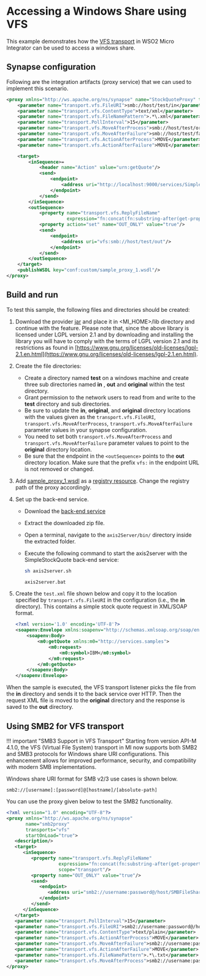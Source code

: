 # Accessing a Windows Share using VFS

This example demonstrates how the [VFS transport]({{base_path}}/install-and-setup/setup/mi-setup/transport_configurations/configuring-transports) in WSO2 Micro Integrator can be used to access a windows share.


## Synapse configuration

Following are the integration artifacts (proxy service) that we can used to implement this scenario.

```xml
<proxy xmlns="http://ws.apache.org/ns/synapse" name="StockQuoteProxy" transports="vfs">
    <parameter name="transport.vfs.FileURI">smb://host/test/in</parameter> 
    <parameter name="transport.vfs.ContentType">text/xml</parameter>
    <parameter name="transport.vfs.FileNamePattern">.*\.xml</parameter>
    <parameter name="transport.PollInterval">15</parameter>
    <parameter name="transport.vfs.MoveAfterProcess">smb://host/test/original</parameter> 
    <parameter name="transport.vfs.MoveAfterFailure">smb://host/test/failed</parameter>
    <parameter name="transport.vfs.ActionAfterProcess">MOVE</parameter>
    <parameter name="transport.vfs.ActionAfterFailure">MOVE</parameter>

    <target>
        <inSequence>=
            <header name="Action" value="urn:getQuote"/>
            <send>
                <endpoint>
                    <address uri="http://localhost:9000/services/SimpleStockQuoteService"/>
                </endpoint>
            </send>
        </inSequence>
        <outSequence>
            <property name="transport.vfs.ReplyFileName"
                      expression="fn:concat(fn:substring-after(get-property('MessageID'), 'urn:uuid:'), '.xml')" scope="transport"/>
            <property action="set" name="OUT_ONLY" value="true"/>
            <send>
                <endpoint>
                    <address uri="vfs:smb://host/test/out"/>
                </endpoint>
            </send>
        </outSequence>
    </target>
    <publishWSDL key="conf:custom/sample_proxy_1.wsdl"/>
</proxy>
```

## Build and run

To test this sample, the following files and directories should be created:
1.  Download the provider [jar](https://repo1.maven.org/maven2/jcifs/jcifs/1.3.17/jcifs-1.3.17.jar) and place it in <MI_HOME>/lib directory and continue with the feature.
    Please note that, since the above library is licensed under LGPL version 2.1 and by downloading and installing the library you will have to comply with the terms of LGPL version 2.1 and its restrictions as found in [https://www.gnu.org/licenses/old-licenses/lgpl-2.1.en.html](https://www.gnu.org/licenses/old-licenses/lgpl-2.1.en.html).
    
2.  Create the file directories:

    -   Create a directory named **test** on a windows machine and create
        three sub directories named **in** , **out** and **original** within
        the test directory.
    -   Grant permission to the network users to read from and write to the
        **test** directory and sub directories.
    -   Be sure to update the **in**, **original**, and **original** directory locations with the values given as the 
        `transport.vfs.FileURI`,
        `transport.vfs.MoveAfterProcess`,
        `transport.vfs.MoveAfterFailure` parameter values in your synapse configuration. 
    -   You need to set both `transport.vfs.MoveAfterProcess` and `transport.vfs.MoveAfterFailure` parameter values to point to the **original** directory location.
    -   Be sure that the endpoint in the `<outSequence>` points to the **out** directory location. Make sure that the prefix `vfs:` in the endpoint URL is not removed or changed.

3.  Add [sample_proxy_1.wsdl](https://github.com/wso2-docs/WSO2_EI/blob/master/samples-protocol-switching/sample_proxy_1.wsdl) as a [registry resource]({{base_path}}/integrate/develop/creating-artifacts/creating-registry-resources). Change the registry path of the proxy accordingly. 
    
4.  Set up the back-end service.
        
    - Download the [back-end service](https://github.com/wso2-docs/WSO2_EI/blob/master/Back-End-Service/axis2Server.zip)
    - Extract the downloaded zip file.
    - Open a terminal, navigate to the `axis2Server/bin/` directory inside the extracted folder.
    - Execute the following command to start the axis2server with the SimpleStockQuote back-end service:
       
        ```bash tab='On MacOS/Linux/CentOS'
        sh axis2server.sh
        ```
          
        ```bash tab='On Windows'
        axis2server.bat
        ```
    
5.  Create the `test.xml` file shown below and copy it to the location specified by `transport.vfs.FileURI` in the configuration (i.e., the **in** directory). This contains a simple stock quote request in XML/SOAP format.

    ```xml
    <?xml version='1.0' encoding='UTF-8'?>
    <soapenv:Envelope xmlns:soapenv="http://schemas.xmlsoap.org/soap/envelope/" xmlns:wsa="http://www.w3.org/2005/08/addressing">
        <soapenv:Body>
            <m0:getQuote xmlns:m0="http://services.samples">
                <m0:request>
                    <m0:symbol>IBM</m0:symbol>
                </m0:request>
            </m0:getQuote>
        </soapenv:Body>
    </soapenv:Envelope>
    ```
When the sample is executed, the VFS transport listener picks the file from the **in** directory and sends it to the back service over HTTP. Then the request XML file is moved to the **original** directory and the response is saved to the **out** directory.

## Using SMB2 for VFS transport

!!! important "SMB3 Support in VFS Transport"
    Starting from version API-M 4.1.0, the VFS (Virtual File System) transport in MI now supports both SMB2 and SMB3 protocols for Windows share URI configurations. This enhancement allows for improved performance, security, and compatibility with modern SMB implementations.

Windows share URI format for SMB v2/3 use cases is shown below.

```
smb2://[username]:[password]@[hostname]/[absolute-path]
```
You can use the proxy given below to test the SMB2 functionality.

``` xml
<?xml version="1.0" encoding="UTF-8"?>
<proxy xmlns="http://ws.apache.org/ns/synapse"
       name="smb2proxy"
       transports="vfs"
       startOnLoad="true">
   <description/>
   <target>
      <inSequence>
         <property name="transport.vfs.ReplyFileName"
                   expression="fn:concat(fn:substring-after(get-property('MessageID'), 'urn:uuid:'), '.xml')"
                   scope="transport"/>
         <property name="OUT_ONLY" value="true"/>
         <send>
            <endpoint>
               <address uri="smb2://username:password@/host/SMBFileShare/out"/>
            </endpoint>
         </send>
      </inSequence>
   </target>
   <parameter name="transport.PollInterval">15</parameter>
   <parameter name="transport.vfs.FileURI">smb2://username:password@/host/SMBFileShare/in</parameter>
   <parameter name="transport.vfs.ContentType">text/plain</parameter>
   <parameter name="transport.vfs.ActionAfterProcess">MOVE</parameter>
   <parameter name="transport.vfs.MoveAfterFailure">smb2://username:password@/host/SMBFileShare/fail</parameter>
   <parameter name="transport.vfs.ActionAfterFailure">MOVE</parameter>
   <parameter name="transport.vfs.FileNamePattern">.*\.txt</parameter>
   <parameter name="transport.vfs.MoveAfterProcess">smb2://username:password@/host/SMBFileShare/original</parameter>
</proxy>
```
